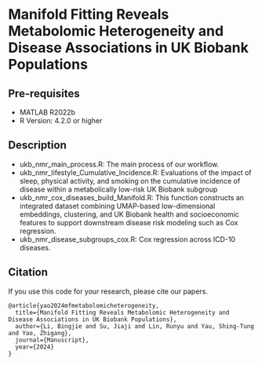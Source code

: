 # Manifold Fitting Reveals Metabolomic Heterogeneity and Disease Associations in UK Biobank Populations
## Pre-requisites
* MATLAB R2022b
* R Version: 4.2.0 or higher
## Description
* ukb_nmr_main_process.R: The main process of our workflow.
* ukb_nmr_lifestyle_Cumulative_Incidence.R: Evaluations of the impact of sleep, physical activity, and smoking on the cumulative incidence of disease within a metabolically low-risk UK Biobank subgroup
* ukb_nmr_cox_diseases_build_Manifold.R: This function constructs an integrated dataset combining UMAP-based low-dimensional embeddings, clustering, and UK Biobank health and socioeconomic features to support downstream disease risk modeling such as Cox regression.
* ukb_nmr_disease_subgroups_cox.R: Cox regression across ICD-10 diseases.
## Citation
If you use this code for your research, please cite our papers.
```
@article{yao2024mfmetabolomicheterogeneity,
  title={Manifold Fitting Reveals Metabolomic Heterogeneity and Disease Associations in UK Biobank Populations},
  author={Li, Bingjie and Su, Jiaji and Lin, Runyu and Yau, Shing-Tung and Yao, Zhigang},
  journal={Manuscript},
  year={2024}
}
```
